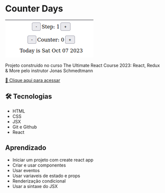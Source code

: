 # Counter Days

![Preview](./1.png)

Projeto construido no curso The Ultimate React Course 2023: React, Redux & More pelo instrutor Jonas Schmedtmann

[🔗 Clique aqui para acessar](https://mateusalmeida31415.github.io/counter/)

## 🛠 Tecnologias

- HTML
- CSS
- JSX
- Git e Github
- React

## Aprendizado

- Iniciar um projeto com create react app
- Criar e usar componentes
- Usar eventos
- Usar variaveis de estado e props
- Renderização condicional
- Usar a sintaxe do JSX

